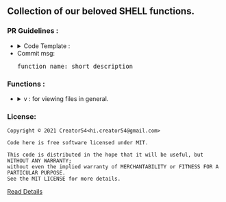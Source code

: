 ## Collection of our beloved SHELL functions.

### PR Guidelines :
<ul>
  <li>
    <details>
      <summary>Code Template :</summary>
      <pre>Use below template and add it to specific section in README</pre>
      <ul>
        <pre>
        &lt;li&gt;
          &lt;details&gt;
            &lt;summary&gt; function name : short description &lt;/summary&gt;
            &lt;br&gt;
            &lt;pre&gt;SHELL: BASH/FISH/ZSH&lt;/pre&gt;
            &lt;pre&gt;USAGE: how you use the function&lt;/pre&gt;
            &lt;ul&gt;
              &lt;li&gt;
                &lt;pre&gt;
                  Your Code goes here ...
                &lt;/pre&gt;
              &lt;/li&gt;
            &lt;/ul&gt;
          &lt;/details&gt;
        &lt;/li&gt;
        </pre>
      </ul>
    </details>
  </li>
  <li>
    Commit msg: <pre>function_name: short description</pre>
  </li>
</ul>

### Functions :
<ul>
  <li>
    <details>
      <summary> v : for viewing files in general.</summary>
      <br>
      <pre>SHELL: Fish</pre>
      <pre>USAGE: v anyfile</pre>
      <ul>
        <li>
          <pre>
            function v
              if [ -z "$argv" ]
                echo "Do pass a file to view !"
              else if [ -d "$argv" ]
                echo Files Count: (count $argv/*); ls -sh $argv
              else if string match -r ".jpg|.png|.svg" $argv &> /dev/null
                kitty +kitten icat $argv
              else if string match -r ".mp4|.mkv|.mp3" $argv &> /dev/null
                mpv $argv
              else if string match -q "*.docx" $argv
                catdocx $argv | bat
              else if string match -q "*.pdf" $argv
                zathura $argv &> /dev/null
              else
                bat $argv
              end
            end
          </pre>
        </li>
      </ul>
    </details>
  </li>
</ul>


### License:
```
Copyright © 2021 Creator54<hi.creator54@gmail.com>

Code here is free software licensed under MIT.

This code is distributed in the hope that it will be useful, but WITHOUT ANY WARRANTY;
without even the implied warranty of MERCHANTABILITY or FITNESS FOR A PARTICULAR PURPOSE.
See the MIT LICENSE for more details.
```
[Read Details](https://github.com/creator54/shell.rc/blob/main/LICENSE)
